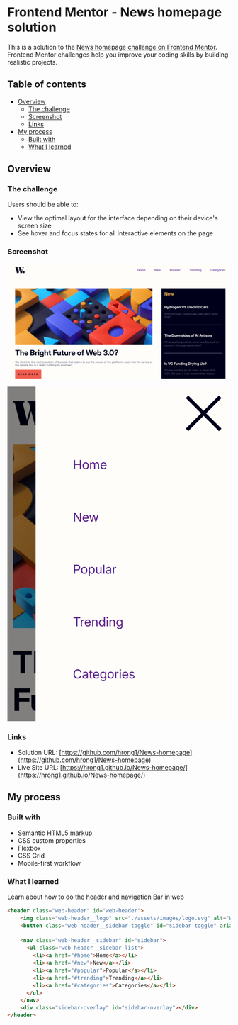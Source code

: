 # Frontend Mentor - News homepage solution

This is a solution to the [News homepage challenge on Frontend Mentor](https://www.frontendmentor.io/challenges/news-homepage-H6SWTa1MFl). Frontend Mentor challenges help you improve your coding skills by building realistic projects. 

## Table of contents

- [Overview](#overview)
  - [The challenge](#the-challenge)
  - [Screenshot](#screenshot)
  - [Links](#links)
- [My process](#my-process)
  - [Built with](#built-with)
  - [What I learned](#what-i-learned)

## Overview

### The challenge

Users should be able to:

- View the optimal layout for the interface depending on their device's screen size
- See hover and focus states for all interactive elements on the page

### Screenshot

![](./screenshot.png)

![](./screenshot-mobile.png)

### Links

- Solution URL: [https://github.com/hrong1/News-homepage](https://github.com/hrong1/News-homepage)
- Live Site URL: [https://hrong1.github.io/News-homepage/](https://hrong1.github.io/News-homepage/)

## My process

### Built with

- Semantic HTML5 markup
- CSS custom properties
- Flexbox
- CSS Grid
- Mobile-first workflow

### What I learned

Learn about how to do the header and navigation Bar in web

```html
<header class="web-header" id="web-header">
    <img class="web-header__logo" src="./assets/images/logo.svg" alt="W. News Homepage">
    <button class="web-header__sidebar-toggle" id="sidebar-toggle" aria-label="Open navigation menu" aria-expanded="false" aria-controls="sidebar"></button>

    <nav class="web-header__sidebar" id="sidebar">
      <ul class="web-header__sidebar-list">
        <li><a href="#home">Home</a></li>
        <li><a href="#new">New</a></li>
        <li><a href="#popular">Popular</a></li>
        <li><a href="#trending">Trending</a></li>
        <li><a href="#categories">Categories</a></li>
      </ul>
    </nav>
    <div class="sidebar-overlay" id="sidebar-overlay"></div>
</header>
```